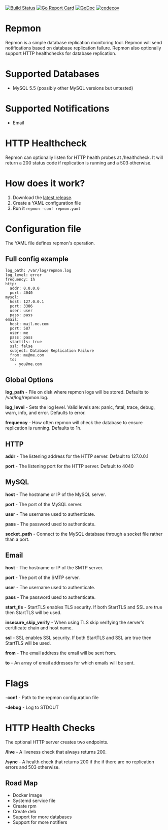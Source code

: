 [![Build Status](https://github.com/agorman/repmon/workflows/repmon/badge.svg)](https://github.com/agorman/repmon/actions)
[![Go Report Card](https://goreportcard.com/badge/github.com/agorman/repmon)](https://goreportcard.com/report/github.com/agorman/repmon)
[![GoDoc](https://godoc.org/github.com/agorman/repmon?status.svg)](https://godoc.org/github.com/agorman/repmon)
[![codecov](https://codecov.io/gh/agorman/repmon/branch/main/graph/badge.svg)](https://codecov.io/gh/agorman/repmon)

# Repmon


Repmon is a simple database replication monitoring tool. Repmon will send notifications based on database replication failure. Repmon also optionally support HTTP healthchecks for database replication.


# Supported Databases


- MySQL 5.5 (possibly other MySQL versions but untested)


# Supported Notifications


- Email


# HTTP Healthcheck


Repmon can optionally listen for HTTP health probes at /healthcheck. It will return a 200 status code if replication is
running and a 503 otherwise.


# How does it work?


1. Download the [latest release](https://github.com/agorman/repmon/releases).
2. Create a YAML configuration file
3. Run it `repmon -conf repmon.yaml`


# Configuration file


The YAML file defines repmon's operation.


## Full config example

~~~
log_path: /var/log/repmon.log
log_level: error
frequency: 1h
http:
  addr: 0.0.0.0
  port: 4040
mysql:
  host: 127.0.0.1
  port: 3306
  user: user
  pass: pass
email:
  host: mail.me.com
  port: 587
  user: me
  pass: pass
  starttls: true
  ssl: false
  subject: Database Replication Failure
  from: me@me.com
  to:
    - you@me.com
~~~


## Global Options


**log_path** - File on disk where repmon logs will be stored. Defaults to /var/log/repmon.log.

**log_level** - Sets the log level. Valid levels are: panic, fatal, trace, debug, warn, info, and error. Defaults to error.

**frequency** - How often repmon will check the database to ensure replication is running. Defaults to 1h.


## HTTP


**addr** - The listening address for the HTTP server. Default to 127.0.0.1

**port** - The listening port for the HTTP server. Default to 4040


## MySQL


**host** - The hostname or IP of the MySQL server.

**port** - The port of the MySQL server.

**user** - The username used to authenticate.

**pass** - The password used to authenticate.

**socket_path** - Connect to the MySQL database through a socket file rather than a port.


## Email


**host** - The hostname or IP of the SMTP server.

**port** - The port of the SMTP server.

**user** - The username used to authenticate.

**pass** - The password used to authenticate.

**start_tls** - StartTLS enables TLS security. If both StartTLS and SSL are true then StartTLS will be used.

**insecure_skip_verify** - When using TLS skip verifying the server's certificate chain and host name.

**ssl** - SSL enables SSL security. If both StartTLS and SSL are true then StartTLS will be used.

**from** - The email address the email will be sent from.

**to** - An array of email addresses for which emails will be sent.


# Flags


**-conf** - Path to the repmon configuration file

**-debug** - Log to STDOUT


# HTTP Health Checks


The optional HTTP server creates two endpoints.

**/live** - A liveness check that always returns 200. 

**/sync** - A health check that returns 200 if the if there are no replication errors and 503 otherwise.

## Road Map


- Docker Image
- Systemd service file
- Create rpm
- Create deb
- Support for more databases
- Support for more notifiers